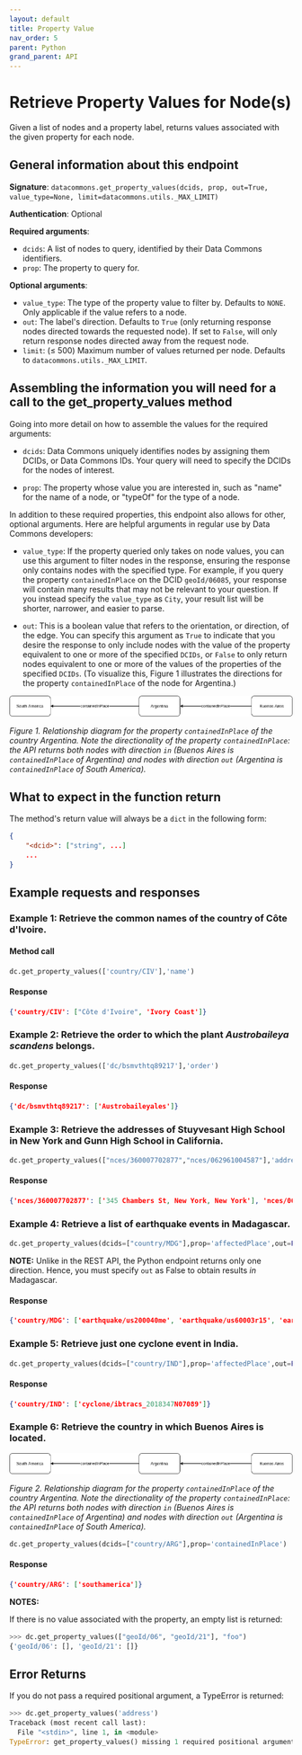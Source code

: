 ```yaml
---
layout: default
title: Property Value
nav_order: 5
parent: Python
grand_parent: API
---
```


# Retrieve Property Values for Node(s)

Given a list of nodes and a property label, returns values associated with the
given property for each node.

## General information about this endpoint

**Signature**: `datacommons.get_property_values(dcids, prop, out=True, value_type=None, limit=datacommons.utils._MAX_LIMIT)`

**Authentication**: Optional

**Required arguments**:

*   `dcids`: A list of nodes to query, identified by their Data Commons identifiers.
*   `prop`: The property to query for.

**Optional arguments**:

*   `value_type`: The type of the property value to filter by. Defaults to `NONE`. Only applicable if
    the value refers to a node.
*   `out`: The label's direction. Defaults to `True` (only returning response nodes directed towards the requested node). If set to `False`, will only return response nodes directed away from the request node.
*   `limit`: (≤ 500) Maximum number of values returned per node. Defaults to `datacommons.utils._MAX_LIMIT`.

## Assembling the information you will need for a call to the get_property_values method

Going into more detail on how to assemble the values for the required arguments:

 - `dcids`: Data Commons uniquely identifies nodes by assigning them DCIDs, or Data Commons IDs. Your query will need to specify the DCIDs for the nodes of interest.

 - `prop`: The property whose value you are interested in, such as "name" for the name of a node, or "typeOf" for the type of a node.

In addition to these required properties, this endpoint also allows for other, optional arguments. Here are helpful arguments in regular use by Data Commons developers:

  - `value_type`: If the property queried only takes on node values, you can use this argument to filter nodes in the response, ensuring the response only contains nodes with the specified type. For example, if you query the property `containedInPlace` on the DCID `geoId/06085`, your response will contain many results that may not be relevant to your question. If you instead specify the `value_type` as `City`, your result list will be shorter, narrower, and easier to parse.

  - `out`: This is a boolean value that refers to the orientation, or direction, of the edge. You can specify this argument as `True` to indicate that you desire the response to only include nodes with the value of the property equivalent to one or more of the specified `DCIDs`, or `False` to only return nodes equivalent to one or more of the values of the properties of the specified `DCIDs`. (To visualize this, Figure 1 illustrates the directions for the property `containedInPlace` of the node for Argentina.)

![](/assets/images/rest/property_value_direction_example.png)

*Figure 1. Relationship diagram for the property `containedInPlace` of the country Argentina. Note the directionality of the property `containedInPlace`: the API returns both nodes with direction `in` (Buenos Aires is `containedInPlace` of Argentina) and nodes with direction `out` (Argentina is `containedInPlace` of South America).*

## What to expect in the function return

The method's return value will always be a `dict` in the following form:

```json
{
    "<dcid>": ["string", ...]
    ...
}
```

## Example requests and responses

### Example 1: Retrieve the common names of the country of Côte d'Ivoire.

#### Method call

```python
dc.get_property_values(['country/CIV'],'name')
```

#### Response

```json
{'country/CIV': ["Côte d'Ivoire", 'Ivory Coast']}
```

### Example 2: Retrieve the order to which the plant _Austrobaileya scandens_ belongs.

```python
dc.get_property_values(['dc/bsmvthtq89217'],'order')
```

#### Response

```json
{'dc/bsmvthtq89217': ['Austrobaileyales']}
```

### Example 3: Retrieve the addresses of Stuyvesant High School in New York and Gunn High School in California.

```python
dc.get_property_values(["nces/360007702877","nces/062961004587"],'address')
```

#### Response

```json
{'nces/360007702877': ['345 Chambers St, New York, New York'], 'nces/062961004587': ['780 Arastradero Rd., Palo Alto, California']}
```

### Example 4: Retrieve a list of earthquake events in Madagascar.

```python
dc.get_property_values(dcids=["country/MDG"],prop='affectedPlace',out=False,value_type='EarthquakeEvent')
```

**NOTE:** Unlike in the REST API, the Python endpoint returns only one direction. Hence, you must specify `out` as False to obtain results _in_ Madagascar.

#### Response

```json
{'country/MDG': ['earthquake/us200040me', 'earthquake/us60003r15', 'earthquake/usc000evr6', 'earthquake/usp00005zf', 'earthquake/usp00006yt', 'earthquake/usp0000afz', 'earthquake/usp0001fcd', 'earthquake/usp0001ss5', 'earthquake/usp00020ud', 'earthquake/usp0002kfd', 'earthquake/usp0004qn4', 'earthquake/usp0005gu9', 'earthquake/usp0007k9j', 'earthquake/usp0008vc6', 'earthquake/usp000dckw', 'earthquake/usp000fu24', 'earthquake/usp000gmuf', 'earthquake/usp000h6zw', 'earthquake/usp000jgbb']}
```

### Example 5: Retrieve just one cyclone event in India.

```python
dc.get_property_values(dcids=["country/IND"],prop='affectedPlace',out=False,value_type='CycloneEvent',limit=1)
```

#### Response

```json
{'country/IND': ['cyclone/ibtracs_2018347N07089']}
```

### Example 6: Retrieve the country in which Buenos Aires is located.

![](/assets/images/rest/property_value_direction_example.png)

*Figure 2. Relationship diagram for the property `containedInPlace` of the country Argentina. Note the directionality of the property `containedInPlace`: the API returns both nodes with direction `in` (Buenos Aires is `containedInPlace` of Argentina) and nodes with direction `out` (Argentina is `containedInPlace` of South America).*

```python
dc.get_property_values(dcids=["country/ARG"],prop='containedInPlace')
```

#### Response

```json
{'country/ARG': ['southamerica']}
```

**NOTES:**

If there is no value associated with the property, an empty list is returned:

```python
>>> dc.get_property_values(["geoId/06", "geoId/21"], "foo")
{'geoId/06': [], 'geoId/21': []}
```

## Error Returns

If you do not pass a required positional argument, a TypeError is returned:

```python
>>> dc.get_property_values('address')
Traceback (most recent call last):
  File "<stdin>", line 1, in <module>
TypeError: get_property_values() missing 1 required positional argument: 'prop'
```